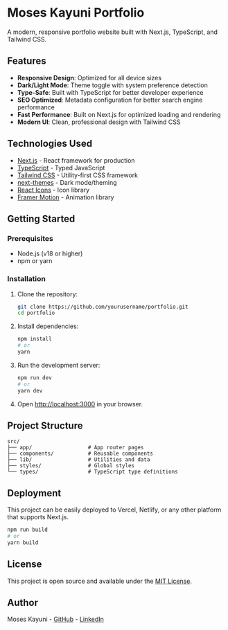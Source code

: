 # Moses Kayuni Portfolio

A modern, responsive portfolio website built with Next.js, TypeScript, and Tailwind CSS.

## Features

- **Responsive Design**: Optimized for all device sizes
- **Dark/Light Mode**: Theme toggle with system preference detection
- **Type-Safe**: Built with TypeScript for better developer experience
- **SEO Optimized**: Metadata configuration for better search engine performance
- **Fast Performance**: Built on Next.js for optimized loading and rendering
- **Modern UI**: Clean, professional design with Tailwind CSS

## Technologies Used

- [Next.js](https://nextjs.org/) - React framework for production
- [TypeScript](https://www.typescriptlang.org/) - Typed JavaScript
- [Tailwind CSS](https://tailwindcss.com/) - Utility-first CSS framework
- [next-themes](https://github.com/pacocoursey/next-themes) - Dark mode/theming
- [React Icons](https://react-icons.github.io/react-icons/) - Icon library
- [Framer Motion](https://www.framer.com/motion/) - Animation library

## Getting Started

### Prerequisites

- Node.js (v18 or higher)
- npm or yarn

### Installation

1. Clone the repository:
   ```bash
   git clone https://github.com/yourusername/portfolio.git
   cd portfolio
   ```

2. Install dependencies:
   ```bash
   npm install
   # or
   yarn
   ```

3. Run the development server:
   ```bash
   npm run dev
   # or
   yarn dev
   ```

4. Open [http://localhost:3000](http://localhost:3000) in your browser.

## Project Structure

```
src/
├── app/                  # App router pages
├── components/           # Reusable components
├── lib/                  # Utilities and data
├── styles/               # Global styles
└── types/                # TypeScript type definitions
```

## Deployment

This project can be easily deployed to Vercel, Netlify, or any other platform that supports Next.js.

```bash
npm run build
# or
yarn build
```

## License

This project is open source and available under the [MIT License](LICENSE).

## Author

Moses Kayuni - [GitHub](https://github.com/Mkayuni) - [LinkedIn](https://www.linkedin.com/in/moses-kayuni-7915709b/)